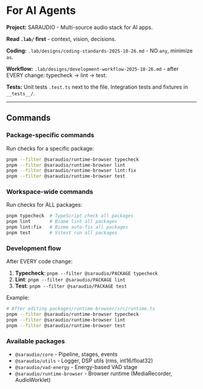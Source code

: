 # For AI Agents

**Project:** SARAUDIO - Multi-source audio stack for AI apps.

**Read `.lab/` first** - context, vision, decisions.

**Coding:** `.lab/designs/coding-standards-2025-10-26.md` - NO `any`, minimize `as`.

**Workflow:** `.lab/designs/development-workflow-2025-10-26.md` - after EVERY change: typecheck → lint → test.

**Tests:** Unit tests `.test.ts` next to the file. Integration tests and fixtures in `__tests__/`.

---

## Commands

### Package-specific commands
Run checks for a specific package:
```bash
pnpm --filter @saraudio/runtime-browser typecheck
pnpm --filter @saraudio/runtime-browser lint
pnpm --filter @saraudio/runtime-browser lint:fix
pnpm --filter @saraudio/runtime-browser test
```

### Workspace-wide commands
Run checks for ALL packages:
```bash
pnpm typecheck  # TypeScript check all packages
pnpm lint       # Biome lint all packages
pnpm lint:fix   # Biome auto-fix all packages
pnpm test       # Vitest run all packages
```

### Development flow
After EVERY code change:
1. **Typecheck**: `pnpm --filter @saraudio/PACKAGE typecheck`
2. **Lint**: `pnpm --filter @saraudio/PACKAGE lint`
3. **Test**: `pnpm --filter @saraudio/PACKAGE test`

Example:
```bash
# After editing packages/runtime-browser/src/runtime.ts
pnpm --filter @saraudio/runtime-browser typecheck
pnpm --filter @saraudio/runtime-browser lint
pnpm --filter @saraudio/runtime-browser test
```

### Available packages
- `@saraudio/core` - Pipeline, stages, events
- `@saraudio/utils` - Logger, DSP utils (rms, int16/float32)
- `@saraudio/vad-energy` - Energy-based VAD stage
- `@saraudio/runtime-browser` - Browser runtime (MediaRecorder, AudioWorklet)
